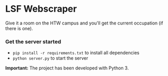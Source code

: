 # LSF Webscraper

Give it a room on the HTW campus and you'll get the current occupation (if there is one).

### Get the server started

- `pip install -r requirements.txt` to install all dependencies
- `python server.py` to start the server

**Important:** The project has been developed with Python 3.
